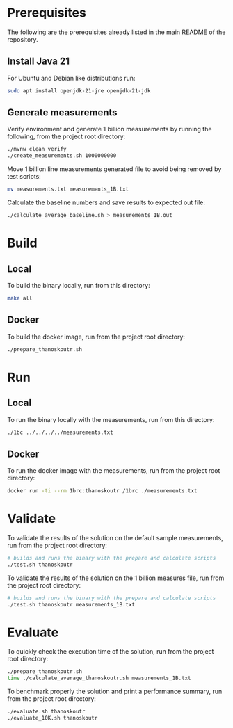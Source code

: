 # Prerequisites
The following are the prerequisites already listed in the main README of the repository.

## Install Java 21
For Ubuntu and Debian like distributions run:
```bash
sudo apt install openjdk-21-jre openjdk-21-jdk
```

## Generate measurements
Verify environment and generate 1 billion measurements by running the following, from the project root directory:
```bash
./mvnw clean verify
./create_measurements.sh 1000000000
```

Move 1 billion line measurements generated file to avoid being removed by test scripts:
```bash
mv measurements.txt measurements_1B.txt
```

Calculate the baseline numbers and save results to expected out file:
```bash
./calculate_average_baseline.sh > measurements_1B.out
```

# Build

## Local
To build the binary locally, run from this directory:
```bash
make all
```

## Docker
To build the docker image, run from the project root directory:
```bash
./prepare_thanoskoutr.sh
```

# Run

## Local
To run the binary locally with the measurements, run from this directory:
```bash
./1bc ../../../../measurements.txt
```

## Docker
To run the docker image with the measurements, run from the project root directory:
```bash
docker run -ti --rm 1brc:thanoskoutr /1brc ./measurements.txt
```

# Validate
To validate the results of the solution on the default sample measurements, run from the project root directory:
```bash
# builds and runs the binary with the prepare and calculate scripts
./test.sh thanoskoutr
```

To validate the results of the solution on the 1 billion measures file, run from the project root directory:
```bash
# builds and runs the binary with the prepare and calculate scripts
./test.sh thanoskoutr measurements_1B.txt
```

# Evaluate
To quickly check the execution time of the solution, run from the project root directory:
```bash
./prepare_thanoskoutr.sh
time ./calculate_average_thanoskoutr.sh measurements_1B.txt
```

To benchmark properly the solution and print a performance summary, run from the project root directory:
```bash
./evaluate.sh thanoskoutr
./evaluate_10K.sh thanoskoutr
```